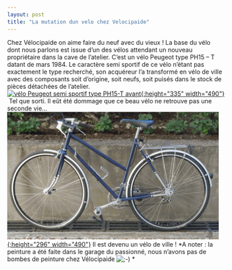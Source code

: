 ```yaml
---
layout: post
title: "La mutation dun velo chez Velocipaide"
---
```



Chez Vélocipaide on aime faire du neuf avec du vieux !
La base du vélo dont nous parlons est issue d’un des vélos attendant un nouveau propriétaire dans la cave de l’atelier. C’est un vélo Peugeot type PH15 – T datant de mars 1984. Le caractère semi sportif de ce vélo n’étant pas exactement le type recherché, son acquéreur l’a transformé en vélo de ville avec des composants soit d’origine, soit neufs, soit puisés dans le stock de pièces détachées de l’atelier.
[![](/assets/v%c3%a9lo-Peugeot-semi-sportif-type-PH15-T-avant-490x335.png "vélo Peugeot semi sportif type PH15-T avant"){:height="335" width="490"}](/assets/v%c3%a9lo-Peugeot-semi-sportif-type-PH15-T-avant.png)
 Tel que sorti. Il eût été dommage que ce beau vélo ne retrouve pas une seconde vie…
[![](/assets/velo-Peugeot-ville-apres-490x296.png "vélo Peugeot ville après"){:height="296" width="490"}](/assets/velo-Peugeot-ville-apres.png)
Il est devenu un vélo de ville !
*A noter : la peinture a été faite dans le garage du passionné, nous n’avons pas de bombes de peinture chez Vélocipaide ![;-)](/assets/icon_wink.gif) *
